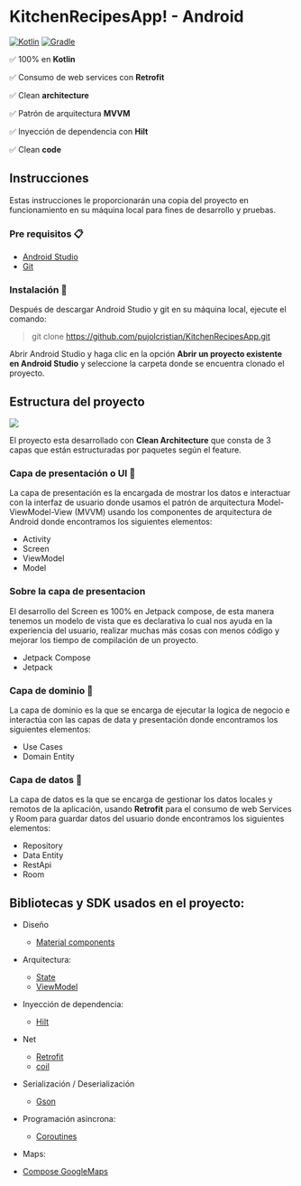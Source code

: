 # KitchenRecipesApp! - Android

[![Kotlin](https://img.shields.io/badge/kotlin-1.8.0-blue.svg)](http://kotlinlang.org) [![Gradle](https://img.shields.io/badge/gradle-7.5.0-%2366DCB8.svg)](https://developer.android.com/studio/releases/gradle-plugin)

:white_check_mark: 100% en **Kotlin**

:white_check_mark: Consumo de web services con **Retrofit**

:white_check_mark: Clean **architecture**

:white_check_mark: Patrón de arquitectura **MVVM**

:white_check_mark: Inyección de dependencia con **Hilt**

:white_check_mark: Clean **code**

## Instrucciones

Estas instrucciones le proporcionarán una copia del proyecto en funcionamiento en su máquina local para fines de desarrollo y pruebas.

### Pre requisitos 📋
- [Android Studio](https://developer.android.com/studio/)
- [Git](https://git-scm.com/downloads)

### Instalación 🔧
Después de descargar Android Studio y git en su máquina local, ejecute el comando:

> git clone https://github.com/pujolcristian/KitchenRecipesApp.git

Abrir Android Studio y haga clic en la opción **Abrir un proyecto existente en Android Studio** y seleccione la carpeta donde se encuentra clonado el proyecto.

## Estructura del proyecto

![](https://i.imgur.com/ECCcRbt.png)

El proyecto esta desarrollado con **Clean Architecture** que consta de 3 capas que están estructuradas por paquetes según el feature.

### Capa de presentación o UI :iphone:
La capa de presentación es la encargada de mostrar los datos e interactuar con la interfaz de usuario donde usamos el patrón de arquitectura Model-ViewModel-View (MVVM) usando los componentes de arquitectura de Android donde encontramos los siguientes elementos:

- Activity
- Screen
- ViewModel
- Model

### Sobre la capa de presentacion
El desarrollo del Screen es 100% en Jetpack compose, de esta manera tenemos un modelo de vista que es declarativa lo cual nos ayuda en la experiencia del usuario, realizar muchas más cosas con menos código y mejorar los tiempo de compilación de un proyecto.

- Jetpack Compose
- Jetpack

### Capa de dominio :large_orange_diamond:
La capa de dominio es la que se encarga de ejecutar la logica de negocio e interactúa con las capas de data y presentación donde encontramos los siguientes elementos:

- Use Cases
- Domain Entity

### Capa de datos :open_file_folder:
La capa de datos es la que se encarga de gestionar los datos locales y remotos de la aplicación, usando **Retrofit** para el consumo de web Services y Room para guardar datos del usuario donde encontramos los siguientes elementos:

- Repository
- Data Entity
- RestApi
- Room

## Bibliotecas y SDK usados en el proyecto:

- Diseño
    - [Material components](https://developer.android.com/jetpack/androidx/releases/compose-material3?hl=es-419)

- Arquitectura:
    - [State](https://developer.android.com/jetpack/compose/state?hl=es-419)
    - [ViewModel](https://developer.android.com/topic/libraries/architecture/viewmodel)

- Inyección de dependencia:
    - [Hilt](https://developer.android.com/training/dependency-injection/hilt-android?hl=es-419)

- Net
    - [Retrofit](https://github.com/square/retrofit)
    - [coil](https://github.com/coil-kt/coil)

- Serialización / Deserialización
    - [Gson](https://github.com/google/gson)

- Programación asincrona:
    - [Coroutines](https://github.com/Kotlin/kotlinx.coroutines)

- Maps:
- [Compose GoogleMaps](https://developers.google.com/maps/documentation/android-sdk/maps-compose?hl=es-419)